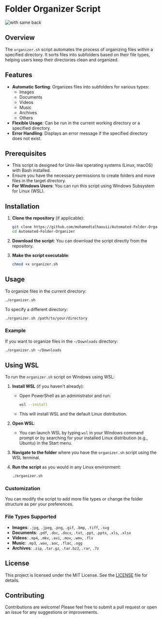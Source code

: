 # Folder Organizer Script

![with same back](https://github.com/user-attachments/assets/5984a236-6af1-458e-9b56-e62ec60a438a)

## Overview

The `organizer.sh` script automates the process of organizing files within a specified directory. It sorts files into subfolders based on their file types, helping users keep their directories clean and organized.

## Features

- **Automatic Sorting**: Organizes files into subfolders for various types:
  - Images
  - Documents
  - Videos
  - Music
  - Archives
  - Others
- **Flexible Usage**: Can be run in the current working directory or a specified directory.
- **Error Handling**: Displays an error message if the specified directory does not exist.

## Prerequisites

- This script is designed for Unix-like operating systems (Linux, macOS) with Bash installed.
- Ensure you have the necessary permissions to create folders and move files in the target directory.
- **For Windows Users**: You can run this script using Windows Subsystem for Linux (WSL).

## Installation

1. **Clone the repository** (if applicable):
   ```bash
   git clone https://github.com/mohamedtalhaouii/Automated-Folder-Organizer.git
   cd Automated-Folder-Organizer
   ```

2. **Download the script**:
   You can download the script directly from the repository.

3. **Make the script executable**:
   ```bash
   chmod +x organizer.sh
   ```

## Usage

To organize files in the current directory:
```bash
./organizer.sh
```

To specify a different directory:
```bash
./organizer.sh /path/to/your/directory
```

### Example

If you want to organize files in the `~/Downloads` directory:
```bash
./organizer.sh ~/Downloads
```

## Using WSL

To run the `organizer.sh` script on Windows using WSL:

1. **Install WSL** (if you haven't already):
   - Open PowerShell as an administrator and run:
     ```bash
     wsl --install
     ```
   - This will install WSL and the default Linux distribution.

2. **Open WSL**:
   - You can launch WSL by typing `wsl` in your Windows command prompt or by searching for your installed Linux distribution (e.g., Ubuntu) in the Start menu.

3. **Navigate to the folder** where you have the `organizer.sh` script using the WSL terminal.

4. **Run the script** as you would in any Linux environment:
   ```bash
   ./organizer.sh
   ```

### Customization

You can modify the script to add more file types or change the folder structure as per your preferences. 

### File Types Supported
- **Images**: `.jpg`, `.jpeg`, `.png`, `.gif`, `.bmp`, `.tiff`, `.svg`
- **Documents**: `.pdf`, `.doc`, `.docx`, `.txt`, `.ppt`, `.pptx`, `.xls`, `.xlsx`
- **Videos**: `.mp4`, `.mkv`, `.avi`, `.mov`, `.wmv`, `.flv`
- **Music**: `.mp3`, `.wav`, `.aac`, `.flac`, `.ogg`
- **Archives**: `.zip`, `.tar.gz`, `.tar.bz2`, `.rar`, `.7z`

## License

This project is licensed under the MIT License. See the [LICENSE](LICENSE) file for details.

## Contributing

Contributions are welcome! Please feel free to submit a pull request or open an issue for any suggestions or improvements.
